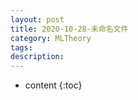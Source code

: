 ```yaml
---
layout: post
title: 2020-10-28-未命名文件 
category: MLTheory
tags: 
description: 
---
```

* content
{:toc}
